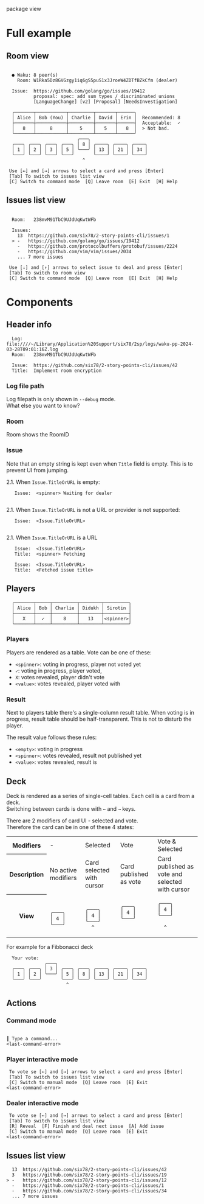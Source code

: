 package view

# Full example

## Room view

```shell

  ● Waku: 8 peer(s)
    Room: W1Rka5Dz8GVGzgy1iq6gS5puS1x3JroeW4ZDTfBZkCfm (dealer)

  Issue:  https://github.com/golang/go/issues/19412
          proposal: spec: add sum types / discriminated unions
          [LanguageChange] [v2] [Proposal] [NeedsInvestigation]
          
  ╭───────┬───────────┬─────────┬───────┬──────╮                                       
  │ Alice │ Bob (You) │ Charlie │ David │ Erin │  Recommended: 8                          
  ├───────┼───────────┼─────────┼───────┼──────┤  Acceptable:  ✓
  │   8   │     8     │    5    │   5   │   8  │  > Not bad.                      
  ╰───────┴───────────┴─────────┴───────┴──────╯           
                          ╭───╮                                           
  ╭───╮ ╭───╮ ╭───╮ ╭───╮ │ 8 │ ╭────╮ ╭────╮ ╭────╮                                    
  │ 1 │ │ 2 │ │ 3 │ │ 5 │ ╰───╯ │ 13 │ │ 21 │ │ 34 │                                    
  ╰───╯ ╰───╯ ╰───╯ ╰───╯       ╰────╯ ╰────╯ ╰────╯                                    
                            ^
                
 Use [←] and [→] arrows to select a card and press [Enter]
 [Tab] To switch to issues list view
 [C] Switch to command mode  [Q] Leave room  [E] Exit  [H] Help

```

## Issues list view

```shell

  Room:   238mvM91TbC9UJdUqKwtWFb

  Issues:  
    13  https://github.com/six78/2-story-points-cli/issues/1                                
  > -   https://github.com/golang/go/issues/19412                                                          
    -   https://github.com/protocolbuffers/protobuf/issues/2224                                
    -   https://github.com/vim/vim/issues/2034                                
    ... 7 more issues     
        
 Use [↓] and [↑] arrows to select issue to deal and press [Enter]
 [Tab] To switch to room view
 [C] Switch to command mode  [Q] Leave room  [E] Exit  [H] Help

```
# Components

## Header info

```shell
  Log:	  file:////~/Library/Application%20Support/six78/2sp/logs/waku-pp-2024-03-28T09:01:16Z.log
  Room:   238mvM91TbC9UJdUqKwtWFb
  
  Issue:  https://github.com/six78/2-story-points-cli/issues/42
  Title:  Implement room encryption
```

### Log file path

Log filepath is only shown in `--debug` mode. \
What else you want to know?

### Room

Room shows the RoomID

### Issue

Note that an empty string is kept even when `Title` field is empty. This is to prevent UI from jumping.

2.1. When `Issue.TitleOrURL` is empty:
```shell
   Issue:  <spinner> Waiting for dealer
   
```

2.1. When `Issue.TitleOrURL` is not a URL or provider is not supported:
```shell
   Issue:  <Issue.TitleOrURL>
   
```

2.1. When `Issue.TitleOrURL` is a URL
```shell
   Issue:  <Issue.TitleOrURL>
   Title:  <spinner> Fetching  
```
```shell
   Issue:  <Issue.TitleOrURL>
   Title:  <Fetched issue title>
```

## Players

```shell
  ╭───────┬─────┬─────────┬────────┬─────────╮
  │ Alice │ Bob │ Charlie │ Didukh │ Sirotin │
  ├───────┼─────┼─────────┼────────┼─────────┤
  │   X   │  ✓  │    8    │   13   │<spinner>│
  ╰───────┴─────┴─────────┴────────┴─────────╯
```

### Players

Players are rendered as a table. Vote can be one of these:
- `<spinner>`: voting in progress, player not voted yet
- `✓`: voting in progress, player voted,
- `X`: votes revealed, player didn't vote
- `<value>`: votes revealed, player voted with <value>

### Result 

Next to players table there's a single-column result table.
When voting is in progress, result table should be half-transparent. This is not to disturb the player.

The result value follows these rules:
- `<empty>`: voting in progress
- `<spinner>`: votes revealed, result not published yet
- `<value>`: votes revealed, result is <value>

## Deck

Deck is rendered as a series of single-cell tables. Each cell is a card from a deck.\
Switching between cards is done with `←` and `→` keys.

There are 2 modifiers of card UI - selected and vote.\
Therefore the card can be in one of these 4 states:

<table>
<tr>
<th>Modifiers</th>
<td> - </td>
<td>Selected</td>
<td>Vote</td>
<td>Vote & Selected</td>
</tr>

<tr>
<th>Description</th>
<td>No active modifiers</td>
<td>Card selected with cursor</td>
<td>Card published as vote</td>
<td>Card published as vote and selected with cursor</td>
</tr>

<tr>
<th>View</th>
<td>

```shell

╭───╮
│ 4 │
╰───╯

```
</td>
<td>

```shell

╭───╮
│ 4 │
╰───╯
  ^
```
</td>
<td>

```shell
╭───╮
│ 4 │
╰───╯


```
</td>
<td>

```shell
╭───╮
│ 4 │
╰───╯

  ^
```
</td>
</tr>
</table>

For example for a Fibbonacci deck  

```shell
  Your vote:
              ╭───╮
  ╭───╮ ╭───╮ │ 3 │ ╭───╮ ╭───╮ ╭────╮ ╭────╮ ╭────╮
  │ 1 │ │ 2 │ ╰───╯ │ 5 │ │ 8 │ │ 13 │ │ 21 │ │ 34 │
  ╰───╯ ╰───╯       ╰───╯ ╰───╯ ╰────╯ ╰────╯ ╰────╯
                      ^ 
```

## Actions

### Command mode 

```shell

┃ Type a command...
<last-command-error>
```

### Player interactive mode

```shell
 To vote se [←] and [→] arrows to select a card and press [Enter]
 [Tab] To switch to issues list view
 [C] Switch to manual mode  [Q] Leave room  [E] Exit
<last-command-error>
```

### Dealer interactive mode

```shell
 To vote se [←] and [→] arrows to select a card and press [Enter]
 [Tab] To switch to issues list view
 [R] Reveal  [F] Finish and deal next issue  [A] Add issue
 [C] Switch to manual mode  [Q] Leave room  [E] Exit
<last-command-error>
```

## Issues list view

```shell
  13  https://github.com/six78/2-story-points-cli/issues/42
  3   https://github.com/six78/2-story-points-cli/issues/19
> -   https://github.com/six78/2-story-points-cli/issues/12
  -   https://github.com/six78/2-story-points-cli/issues/1 
  -   https://github.com/six78/2-story-points-cli/issues/34
  ... 7 more issues
```

